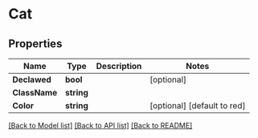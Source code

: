 # Cat

## Properties
Name | Type | Description | Notes
------------ | ------------- | ------------- | -------------
**Declawed** | **bool** |  | [optional] 
**ClassName** | **string** |  | 
**Color** | **string** |  | [optional] [default to red]

[[Back to Model list]](../README.md#documentation-for-models) [[Back to API list]](../README.md#documentation-for-api-endpoints) [[Back to README]](../README.md)


